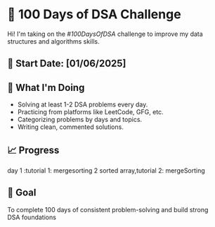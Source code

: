 # 💯 100 Days of DSA Challenge

Hi! I'm taking on the *#100DaysOfDSA* challenge to improve my data structures and algorithms skills.

## 📅 Start Date: [01/06/2025]

## 🧩 What I'm Doing
- Solving at least 1-2 DSA problems every day.
- Practicing from platforms like LeetCode, GFG, etc.
- Categorizing problems by days and topics.
- Writing clean, commented solutions.

## 📈 Progress
day 1 :tutorial 1: mergesorting 2 sorted array,tutorial 2: mergeSorting

## 🚀 Goal
To complete 100 days of consistent problem-solving and build strong DSA foundations
